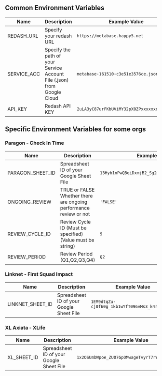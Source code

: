 ## Common Environment Variables
| Name | Description | Example Value |
| ---- | ----------- | ------------- |
| REDASH_URL | Specify your redash URL | `https://metabase.happy5.net` |
| SERVICE_ACC | Specify the path of your Service Account File (.json) from Google Cloud | `metabase-161510-c3e51e3576ce.json` |
| API_KEY | Redash API KEY | `2uLA3yC87urFKbUViMY32pX0ZPxxxxxxxxxxxxxx` |

## Specific Environment Variables for some orgs
### Paragon - Check In Time
| Name | Description | Example Value |
| ---- | ----------- | ------------- |
| PARAGON_SHEET_ID | Spreadsheet ID of your Google Sheet File | `13Hyb1nPwQBqiDxmjB2_Sg2mevsPszai6OPniCq5yze4` |
| ONGOING_REVIEW | TRUE or FALSE Whether there are ongoing performance review or not | `'FALSE'` |
| REVIEW_CYCLE_ID | Review Cycle ID (Must be specified) (Value must be string)| `9` |
| REVIEW_PERIOD | Review Period (Q1,Q2,Q3,Q4) | `Q2` |

### Linknet - First Squad Impact
| Name | Description | Example Value |
| ---- | ----------- | ------------- |
| LINKNET_SHEET_ID | Spreadsheet ID of your Google Sheet File | `1EM9dtqZu-cj0f60g_1kb1wYfT096vMs3_k4rc2Y_R1E` |

### XL Axiata - XLife
| Name | Description | Example Value |
| ---- | ----------- | ------------- |
| XL_SHEET_ID | Spreadsheet ID of your Google Sheet File | `1x2OSUmbWpoe_ZU07GpOMwageTvyrT7rWrUgEkE5ergQ` |

